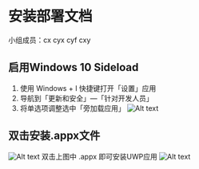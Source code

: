 # 安装部署文档 
小组成员：cx cyx cyf cxy
## 启用Windows 10 Sideload 
1. 使用 Windows + I 快捷键打开「设置」应用 
2. 导航到「更新和安全」—「针对开发人员」 
3. 将单选项调整选中「旁加载应用」 
![Alt text](https://upload-images.jianshu.io/upload_images/11235656-8bb834a294aa5d4e.png?imageMogr2/auto-orient/strip%7CimageView2/2/w/700) 

##  双击安装.appx文件 
![Alt text](https://upload-images.jianshu.io/upload_images/11235656-2807a501394b4c51.png?imageMogr2/auto-orient/) 
双击上图中 .appx 即可安装UWP应用 ![Alt text](https://upload-images.jianshu.io/upload_images/11235656-3c189ed461d4bc33.png?imageMogr2/auto-orient/strip%7CimageView2/2/w/700) 
